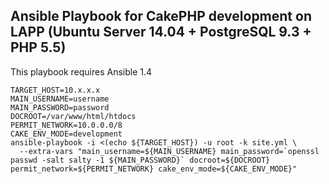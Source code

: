 Ansible Playbook for CakePHP development on LAPP (Ubuntu Server 14.04 + PostgreSQL 9.3 + PHP 5.5)
-------------------------------------------

This playbook requires Ansible 1.4

    TARGET_HOST=10.x.x.x
    MAIN_USERNAME=username
    MAIN_PASSWORD=password
    DOCROOT=/var/www/html/htdocs
    PERMIT_NETWORK=10.0.0.0/8
    CAKE_ENV_MODE=development
    ansible-playbook -i <(echo ${TARGET_HOST}) -u root -k site.yml \
      --extra-vars "main_username=${MAIN_USERNAME} main_password=`openssl passwd -salt salty -1 ${MAIN_PASSWORD}` docroot=${DOCROOT} permit_network=${PERMIT_NETWORK} cake_env_mode=${CAKE_ENV_MODE}"
      
